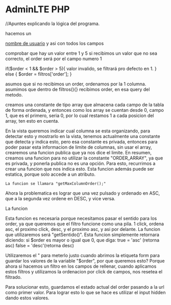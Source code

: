 # AdminLTE PHP
//Apuntes explicando la lógica del programa.

hacemos un 
<th><a href="/usuarios/order=1">nombre de usuario</a></th>
y asi con todos los campos

comprobar que hay un valor entre 1 y 5
si recibimos un valor que no sea correcto, el order será por el campo numero 1

if($order < 1 && $order > 5){
    valor invalido, se filtrará pro defecto en 1.
} else {
    $order = filtros['order'];
}

asumos que si no recibimos un order, ordenamos por la 1 columna.
asumimos que dentro de filtros(){} recibimos order, en esa query del metodo.


creamos una constante de tipo array que almacena cada campo de la tabla de forma ordenada, y entonces como los array se cuentan desde 0, campo 1, que es el primero, seria 0, por lo cual restamos 1 a cada posicion del array, ten esto en cuenta.

En la vista queremos indicar cual columna se esta organizando, para detectar esto y mostrarlo en la vista, tenemos actualmente una constante que detecta y indica esto, pero esa constante es privada, entonces para poder pasar esta informacion de limite de columnas, sin usar el array, crearemos una funcion publica que ya nos dice el limite. 
    En resumen, creamos una funcion para no utilizar la constante "ORDER_ARRAY", ya que es privada, y ponerla publica no es una opción.
    Para esto, recurrimos a crear una funcion que nos indica esto.
    Esta funcion además puede ser estatica, porque solo accede a un atributo.

    La funcion se llamara "getMaxColumnOrder();"

Ahora la problematica es lograr que una vez pulsado y ordenado en ASC, que a la segunda vez ordene en DESC, y vice versa.


La funcion

Esta funcion es necesaria porque necesitamos pasar el sentido para los order, ya que queremos que el filtro funcione como una pila. 1 click, ordena asc, el proximo click, desc, y el proximo asc, y asi por delante.
La funcion que utilizaremos será "getSentido()".
Esta funcion simplemente retornara diciendo:
     si $order es mayor o igual que 0, que diga:
        true = 'asc' (retorna asc)
        false = 'desc'(retorna desc)

Utilizaremos el "<input type="hidden" value=""> para meterlo justo cuando abrimos la etiqueta form para guardar los valores de la variable "$order", por que queremos esto?
Porque ahora si hacemos un filtro en los campos de rellenar, cuando aplicamos estos filtros y utilizamos la ordenacion por click de campos, nos resetea el filtrado.

Para solucionar esto, guardamos el estado actual del order pasando a la url como primer valor. Para lograr esto lo que se hace es utilizar el input hidden dando estos valores.
